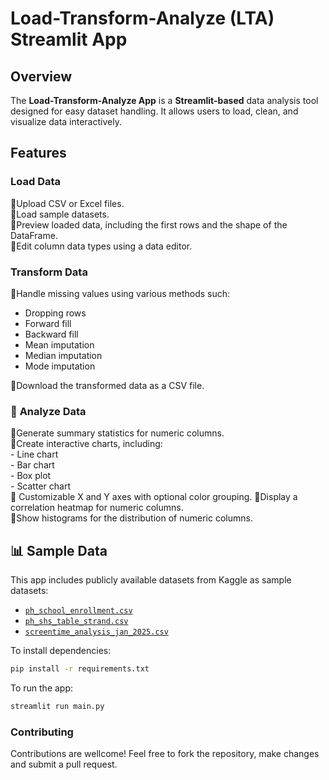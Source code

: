 # **Load-Transform-Analyze (LTA) Streamlit App**  

## **Overview**
The **Load-Transform-Analyze App** is a **Streamlit-based** data analysis tool designed for easy dataset handling. It allows users to load, clean, and visualize data interactively.

## **Features**
### **Load Data**
  🔸Upload CSV or Excel files.  
  🔸Load sample datasets.  
  🔸Preview loaded data, including the first rows and the shape of the DataFrame.  
  🔸Edit column data types using a data editor.  

### **Transform Data**
  🔸Handle missing values using various methods such:  
   - Dropping rows  
   - Forward fill  
   - Backward fill  
   - Mean imputation  
   - Median imputation  
   - Mode imputation
     
🔸Download the transformed data as a CSV file.  

### 🔹 **Analyze Data**
  🔸Generate summary statistics for numeric columns.  
  🔸Create interactive charts, including:  
    - Line chart  
    - Bar chart  
    - Box plot  
    - Scatter chart  
  🔸 Customizable X and Y axes with optional color grouping. 
  🔸Display a correlation heatmap for numeric columns.  
  🔸Show histograms for the distribution of numeric columns.  

## **📊 Sample Data**
This app includes publicly available datasets from Kaggle as sample datasets: 
- [`ph_school_enrollment.csv`](https://www.kaggle.com/datasets/raiblaze/philippines-school-enrollment-data)  
- [`ph_shs_table_strand.csv`](https://www.kaggle.com/datasets/raiblaze/philippines-school-enrollment-data)  
- [`screentime_analysis_jan_2025.csv`](https://www.kaggle.com/datasets/flaviamonique/screetime-analysis-jan2025)  

To install dependencies:
```bash
pip install -r requirements.txt
```

To run the app:
```bash
streamlit run main.py
```

### Contributing
Contributions are wellcome! Feel free to fork the repository, make changes and submit a pull request.

